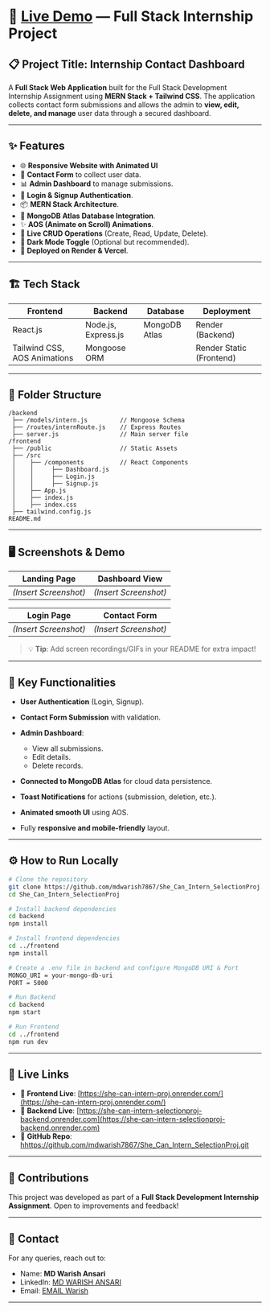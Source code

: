 # 🚀 [Live Demo](https://she-can-intern-proj.onrender.com/) — Full Stack Internship Project

## 📋 Project Title: **Internship Contact Dashboard**

A **Full Stack Web Application** built for the Full Stack Development Internship Assignment using **MERN Stack + Tailwind CSS**. The application collects contact form submissions and allows the admin to **view, edit, delete, and manage** user data through a secured dashboard.

---

## ✨ Features

- 🌐 **Responsive Website with Animated UI**
- 📝 **Contact Form** to collect user data.
- 📊 **Admin Dashboard** to manage submissions.
- 🔐 **Login & Signup Authentication**.
- 📦 **MERN Stack Architecture**.
- 💾 **MongoDB Atlas Database Integration**.
- ✨ **AOS (Animate on Scroll) Animations**.
- 🔄 **Live CRUD Operations** (Create, Read, Update, Delete).
- 🌙 **Dark Mode Toggle** (Optional but recommended).
- 🚀 **Deployed on Render & Vercel**.

---

## 🏗️ Tech Stack

| Frontend                     | Backend             | Database      | Deployment               |
| ---------------------------- | ------------------- | ------------- | ------------------------ |
| React.js                     | Node.js, Express.js | MongoDB Atlas | Render (Backend)         |
| Tailwind CSS, AOS Animations | Mongoose ORM        |               | Render Static (Frontend) |

---

## 📂 Folder Structure

```
/backend
 ├── /models/intern.js         // Mongoose Schema
 ├── /routes/internRoute.js    // Express Routes
 ├── server.js                 // Main server file
/frontend
 ├── /public                   // Static Assets
 ├── /src
 │    ├── /components          // React Components
 │    │     ├── Dashboard.js
 │    │     ├── Login.js
 │    │     ├── Signup.js
 │    ├── App.js
 │    ├── index.js
 │    ├── index.css
 ├── tailwind.config.js
README.md
```

---

## 🖥️ Screenshots & Demo

| **Landing Page**      | **Dashboard View**    |
| --------------------- | --------------------- |
| _(Insert Screenshot)_ | _(Insert Screenshot)_ |

| **Login Page**        | **Contact Form**      |
| --------------------- | --------------------- |
| _(Insert Screenshot)_ | _(Insert Screenshot)_ |

> 💡 **Tip**: Add screen recordings/GIFs in your README for extra impact!

---

## 🔑 Key Functionalities

- **User Authentication** (Login, Signup).
- **Contact Form Submission** with validation.
- **Admin Dashboard**:

  - View all submissions.
  - Edit details.
  - Delete records.

- **Connected to MongoDB Atlas** for cloud data persistence.
- **Toast Notifications** for actions (submission, deletion, etc.).
- **Animated smooth UI** using AOS.
- Fully **responsive and mobile-friendly** layout.

---

## ⚙️ How to Run Locally

```bash
# Clone the repository
git clone https://github.com/mdwarish7867/She_Can_Intern_SelectionProj.git
cd She_Can_Intern_SelectionProj

# Install backend dependencies
cd backend
npm install

# Install frontend dependencies
cd ../frontend
npm install

# Create a .env file in backend and configure MongoDB URI & Port
MONGO_URI = your-mongo-db-uri
PORT = 5000

# Run Backend
cd backend
npm start

# Run Frontend
cd ../frontend
npm run dev
```

---

## 🚀 Live Links

- 🔗 **Frontend Live**: [https://she-can-intern-proj.onrender.com/](https://she-can-intern-proj.onrender.com/)
- 🔗 **Backend Live**: [https://she-can-intern-selectionproj-backend.onrender.com](https://she-can-intern-selectionproj-backend.onrender.com)
- 📂 **GitHub Repo**: [hhttps://github.com/mdwarish7867/She_Can_Intern_SelectionProj.git](https://github.com/mdwarish7867/She_Can_Intern_SelectionProj.gitd)

---

## 🤝 Contributions

This project was developed as part of a **Full Stack Development Internship Assignment**. Open to improvements and feedback!

---

## 📧 Contact

For any queries, reach out to:

- Name: **MD Warish Ansari**
- LinkedIn: [MD WARISH ANSARI](https://www.linkedin.com/in/md-warish-ansari-46b1ab258/)
- Email: [EMAIL Warish](warishansari018@gmail.com)

---